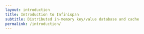 ```yaml
---
layout: introduction
title: Introduction to Infinispan
subtitle: Distributed in-memory key/value database and cache
permalink: /introduction/
---
```

